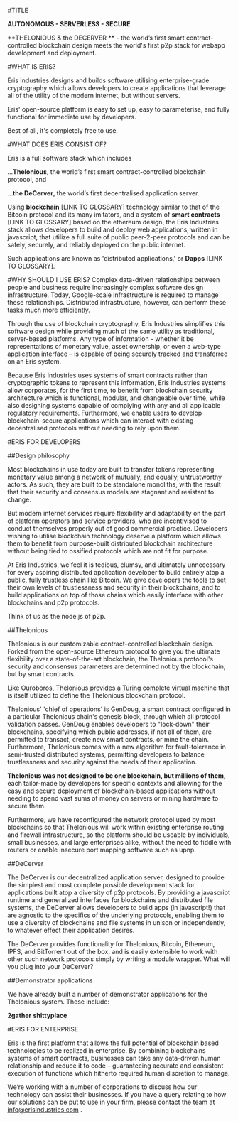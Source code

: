 #TITLE

**AUTONOMOUS - SERVERLESS - SECURE**

**THELONIOUS & the DECERVER ** - the world’s first smart contract-controlled blockchain design meets the world's first p2p stack for webapp development and deployment.

#WHAT IS ERIS?

Eris Industries designs and builds software utilising enterprise-grade cryptography which allows developers to create applications that leverage all of the utility of the modern internet, but without servers. 

Eris' open-source platform is easy to set up, easy to parameterise, and fully functional for immediate use by developers. 

Best of all, it's completely free to use.

#WHAT DOES ERIS CONSIST OF?

Eris is a full software stack which includes

...**Thelonious**, the world’s first smart contract-controlled blockchain protocol, and 

...**the DeCerver**, the world’s first decentralised application server. 

Using **blockchain** [LINK TO GLOSSARY] technology similar to that of the Bitcoin protocol and its many imitators, and a system of **smart contracts** [LINK TO GLOSSARY] based on the ethereum design, the Eris Industries stack allows developers to build and deploy web applications, written in javascript, that utilize a full suite of public peer-2-peer protocols and can be safely, securely, and reliably deployed on the public internet. 

Such applications are known as 'distributed applications,' or **Dapps** [LINK TO GLOSSARY].

#WHY SHOULD I USE ERIS?
Complex data-driven relationships between people and business require increasingly complex software design infrastructure. Today, Google-scale infrastructure is required to manage these relationships. Distributed infrastructure, however, can perform these tasks much more efficiently. 

Through the use of blockchain cryptography, Eris Industries simplifies this software design while providing much of the same utility as traditional, server-based platforms. Any type of information - whether it be representations of monetary value, asset ownership, or even a web-type application interface – is capable of being securely tracked and transferred on an Eris system. 

Because Eris Industries uses systems of smart contracts rather than cryptographic tokens to represent this information, Eris Industries systems allow corporates, for the first time, to benefit from blockchain security architecture which is functional, modular, and changeable over time, while also designing systems capable of complying with any and all applicable regulatory requirements. Furthermore, we enable users to develop blockchain-secure applications which can interact with existing decentralised protocols without needing to rely upon them.

#ERIS FOR DEVELOPERS

##Design philosophy

Most blockchains in use today are built to transfer tokens representing monetary value among a network of mutually, and equally, untrustworthy actors. As such, they are built to be standalone monoliths, with the result that their security and consensus models are stagnant and resistant to change. 

But modern internet services require flexibility and adaptability on the part of platform operators and service providers, who are incentivised to conduct themselves properly out of good commercial practice. Developers wishing to utilise blockchain technology deserve a platform which allows them to benefit from purpose-built distributed blockchain architecture without being tied to ossified protocols which are not fit for purpose. 

At Eris Industries, we feel it is tedious, clumsy, and ultimately unnecessary for every aspiring distributed application developer to build entirely atop a public, fully trustless chain like Bitcoin. We give developers the tools to set their own levels of trustlessness and security in their blockchains, and to build applications on top of those chains which easily interface with other blockchains and p2p protocols. 

Think of us as the node.js of p2p.

##Thelonious

Thelonious is our customizable contract-controlled blockchain design. Forked from the open-source Ethereum protocol to give you the ultimate flexibility over a state-of-the-art blockchain, the Thelonious protocol's security and consensus parameters are determined not by the blockchain, but by smart contracts. 

Like Ouroboros, Thelonious provides a Turing complete virtual machine that is itself utilized to define the Thelonious blockchain protocol. 

Thelonious' 'chief of operations' is GenDoug, a smart contract configured in a particular Thelonious chain's genesis block, through which all protocol validation passes. GenDoug enables developers to "lock-down" their blockchains, specifying which public addresses, if not all of them, are permitted to transact, create new smart contracts, or mine the chain. Furthermore, Thelonious comes with a new algorithm for fault-tolerance in semi-trusted distributed systems, permitting developers to balance trustlessness and security against the needs of their application.

**Thelonious was not designed to be one blockchain, but millions of them,** each tailor-made by developers for specific contexts and allowing for the easy and secure deployment of blockchain-based applications without needing to spend vast sums of money on servers or mining hardware to secure them. 

Furthermore, we have reconfigured the network protocol used by most blockchains so that Thelonious will work within existing enterprise routing and firewall infrastructure, so the platform should be useable by individuals, small businesses, and large enterprises alike, without the need to fiddle with routers or enable insecure port mapping software such as upnp.

##DeCerver

The DeCerver is our decentralized application server, designed to provide the simplest and most complete possible development stack for applications built atop a diversity of p2p protocols. By providing a javascript runtime and generalized interfaces for blockchains and distributed file systems, the DeCerver allows developers to build apps (in javascript!) that are agnostic to the specifics of the underlying protocols, enabling them to use a diversity of blockchains and file systems in unison or independently, to whatever effect their application desires.

The DeCerver provides functionality for Thelonious, Bitcoin, Ethereum, IPFS, and BitTorrent out of the box, and is easily extensible to work with other such network protocols simply by writing a module wrapper. What will you plug into your DeCerver?

##Demonstrator applications

We have already built a number of demonstrator applications for the Thelonious system. These include:

**2gather**
**shittyplace**

#ERIS FOR ENTERPRISE

Eris is the first platform that allows the full potential of blockchain based technologies to be realized in enterprise. By combining blockchains systems of smart contracts, businesses can take any data-driven human relationship and reduce it to code – guaranteeing accurate and consistent execution of functions which hitherto required human discretion to manage. 

We’re working with a number of corporations to discuss how our technology can assist their businesses. If you have a query relating to how our solutions can be put to use in your firm, please contact the team at info@erisindustries.com . 

